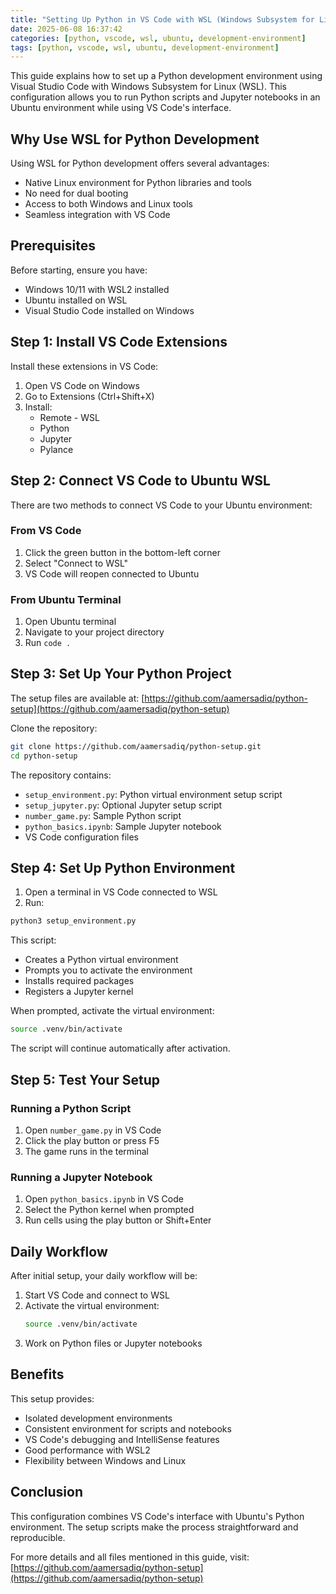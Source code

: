 ```yaml
---
title: "Setting Up Python in VS Code with WSL (Windows Subsystem for Linux)"
date: 2025-06-08 16:37:42
categories: [python, vscode, wsl, ubuntu, development-environment]
tags: [python, vscode, wsl, ubuntu, development-environment]
---
```


This guide explains how to set up a Python development environment using Visual Studio Code with Windows Subsystem for Linux (WSL). This configuration allows you to run Python scripts and Jupyter notebooks in an Ubuntu environment while using VS Code's interface.

## Why Use WSL for Python Development

Using WSL for Python development offers several advantages:

- Native Linux environment for Python libraries and tools
- No need for dual booting
- Access to both Windows and Linux tools
- Seamless integration with VS Code

## Prerequisites

Before starting, ensure you have:

- Windows 10/11 with WSL2 installed
- Ubuntu installed on WSL
- Visual Studio Code installed on Windows

## Step 1: Install VS Code Extensions

Install these extensions in VS Code:

1. Open VS Code on Windows
2. Go to Extensions (Ctrl+Shift+X)
3. Install:
   - Remote - WSL
   - Python
   - Jupyter
   - Pylance

## Step 2: Connect VS Code to Ubuntu WSL

There are two methods to connect VS Code to your Ubuntu environment:

### From VS Code

1. Click the green button in the bottom-left corner
2. Select "Connect to WSL"
3. VS Code will reopen connected to Ubuntu

### From Ubuntu Terminal

1. Open Ubuntu terminal
2. Navigate to your project directory
3. Run `code .`

## Step 3: Set Up Your Python Project

The setup files are available at: [https://github.com/aamersadiq/python-setup](https://github.com/aamersadiq/python-setup)

Clone the repository:

```bash
git clone https://github.com/aamersadiq/python-setup.git
cd python-setup
```

The repository contains:

- `setup_environment.py`: Python virtual environment setup script
- `setup_jupyter.py`: Optional Jupyter setup script
- `number_game.py`: Sample Python script
- `python_basics.ipynb`: Sample Jupyter notebook
- VS Code configuration files

## Step 4: Set Up Python Environment

1. Open a terminal in VS Code connected to WSL
2. Run:

```bash
python3 setup_environment.py
```

This script:

- Creates a Python virtual environment
- Prompts you to activate the environment
- Installs required packages
- Registers a Jupyter kernel

When prompted, activate the virtual environment:

```bash
source .venv/bin/activate
```

The script will continue automatically after activation.

## Step 5: Test Your Setup

### Running a Python Script

1. Open `number_game.py` in VS Code
2. Click the play button or press F5
3. The game runs in the terminal

### Running a Jupyter Notebook

1. Open `python_basics.ipynb` in VS Code
2. Select the Python kernel when prompted
3. Run cells using the play button or Shift+Enter

## Daily Workflow

After initial setup, your daily workflow will be:

1. Start VS Code and connect to WSL
2. Activate the virtual environment:
   ```bash
   source .venv/bin/activate
   ```
3. Work on Python files or Jupyter notebooks

## Benefits

This setup provides:

- Isolated development environments
- Consistent environment for scripts and notebooks
- VS Code's debugging and IntelliSense features
- Good performance with WSL2
- Flexibility between Windows and Linux

## Conclusion

This configuration combines VS Code's interface with Ubuntu's Python environment. The setup scripts make the process straightforward and reproducible.

For more details and all files mentioned in this guide, visit: [https://github.com/aamersadiq/python-setup](https://github.com/aamersadiq/python-setup)
